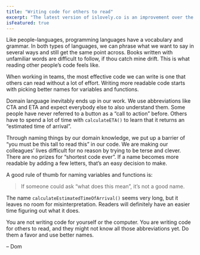 ```yaml
---
title: "Writing code for others to read"
excerpt: "The latest version of islovely.co is an improvement over the previous one, not a completely different thing."
isFeatured: true
---
```

Like people-languages, programming languages have a vocabulary and grammar. In both types of languages, we can phrase what we want to say in several ways and still get the same point across. Books written with unfamiliar words are difficult to follow, if thou catch mine drift. This is what reading other people’s code feels like.

When working in teams, the most effective code we can write is one that others can read without a lot of effort. Writing more readable code starts with picking better names for variables and functions.

Domain language inevitably ends up in our work. We use abbreviations like CTA and ETA and expect everybody else to also understand them. Some people have never referred to a button as a “call to action” before. Others have to spend a lot of time with `calculateETA()` to learn that it returns an “estimated time of arrival”.

Through naming things by our domain knowledge, we put up a barrier of “you must be this tall to read this” in our code. We are making our colleagues’ lives difficult for no reason by trying to be terse and clever. There are no prizes for “shortest code ever”. If a name becomes more readable by adding a few letters, that’s an easy decision to make.

A good rule of thumb for naming variables and functions is:

> If someone could ask “what does this mean”, it’s not a good name.

The name `calculateEstimatedTimeOfArrival()` seems very long, but it leaves no room for misinterpretation. Readers will definitely have an easier time figuring out what it does.

You are not writing code for yourself or the computer. You are writing code for others to read, and they might not know all those abbreviations yet. Do them a favor and use better names.

– Dom